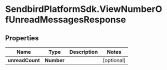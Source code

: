 # SendbirdPlatformSdk.ViewNumberOfUnreadMessagesResponse

## Properties

Name | Type | Description | Notes
------------ | ------------- | ------------- | -------------
**unreadCount** | **Number** |  | [optional] 


